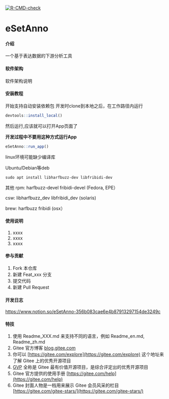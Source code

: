 <!-- badges: start -->
  [![R-CMD-check](https://github.com/xiayh17/sSetAnno/workflows/R-CMD-check/badge.svg)](https://github.com/xiayh17/sSetAnno/actions)
  <!-- badges: end -->

# eSetAnno

#### 介绍
一个基于表达数据的下游分析工具

#### 软件架构
软件架构说明


#### 安装教程

开始支持自动安装依赖包
开发时clone到本地之后，在工作路径内运行
```r
devtools::install_local()
```
然后运行,应该就可以打开App页面了

**开发过程中不要用这种方式运行App**
```r
eSetAnno::run_app()
```

linux环境可能缺少编译库

Ubuntu/Debian等deb
```shell
sudo apt install libharfbuzz-dev libfribidi-dev
```
其他
rpm: harfbuzz-devel fribidi-devel (Fedora, EPE）

csw: libharfbuzz_dev libfribidi_dev (solaris)

brew: harfbuzz fribidi (osx）

#### 使用说明

1.  xxxx
2.  xxxx
3.  xxxx

#### 参与贡献

1.  Fork 本仓库
2.  新建 Feat_xxx 分支
3.  提交代码
4.  新建 Pull Request

#### 开发日志
https://www.notion.so/eSetAnno-356b083cae6e4b87913297154de3249c

#### 特技

1.  使用 Readme\_XXX.md 来支持不同的语言，例如 Readme\_en.md, Readme\_zh.md
2.  Gitee 官方博客 [blog.gitee.com](https://blog.gitee.com)
3.  你可以 [https://gitee.com/explore](https://gitee.com/explore) 这个地址来了解 Gitee 上的优秀开源项目
4.  [GVP](https://gitee.com/gvp) 全称是 Gitee 最有价值开源项目，是综合评定出的优秀开源项目
5.  Gitee 官方提供的使用手册 [https://gitee.com/help](https://gitee.com/help)
6.  Gitee 封面人物是一档用来展示 Gitee 会员风采的栏目 [https://gitee.com/gitee-stars/](https://gitee.com/gitee-stars/)
